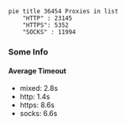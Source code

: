 
```mermaid
pie title 36454 Proxies in list
    "HTTP" : 23145
    "HTTPS": 5352
    "SOCKS" : 11994
```

### Some Info
#### Average Timeout

- mixed: 2.8s
- http: 1.4s
- https: 8.6s
- socks: 6.6s